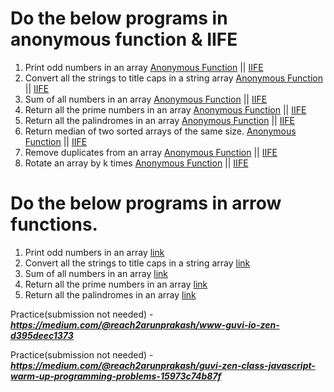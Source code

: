 
# Do the below programs in anonymous function & IIFE

1. Print odd numbers in an array [Anonymous Function](print%20odd%20number%20in%20an%20array.js) || [IIFE](IIFE_print%20odd%20number%20in%20an%20array.js) 
2. Convert all the strings to title caps in a string array [Anonymous Function](Convert%20all%20the%20strings%20to%20title%20caps%20in%20a%20string%20array.js) || [IIFE](IIFE_Convert%20all%20the%20strings%20to%20title%20caps%20in%20a%20string%20array.js) 
3. Sum of all numbers in an array [Anonymous Function](Sum%20of%20all%20numbers%20in%20an%20array.js) || [IIFE](IIFE_Sum%20of%20all%20numbers%20in%20an%20array.js) 
4. Return all the prime numbers in an array [Anonymous Function](Return%20all%20the%20prime%20numbers%20in%20an%20array.js) || [IIFE](IIFE_Return%20all%20the%20prime%20numbers%20in%20an%20array.js) 
5. Return all the palindromes in an array [Anonymous Function](Return%20all%20the%20palindromes%20in%20an%20array.js) || [IIFE](IIFE_Return%20all%20the%20palindromes%20in%20an%20array.js) 
6. Return median of two sorted arrays of the same size. [Anonymous Function](Return%20median%20of%20two%20sorted%20arrays%20of%20the%20same%20size.js) || [IIFE](IIFE_Return%20median%20of%20two%20sorted%20arrays%20of%20the%20same%20size.js) 
7. Remove duplicates from an array [Anonymous Function](Remove%20duplicates%20from%20an%20array.js) || [IIFE](IIFE_Remove%20duplicates%20from%20an%20array.js) 
8. Rotate an array by k times [Anonymous Function](Rotate%20an%20array%20by%20k%20times.js) || [IIFE](IIFE_Rotate%20an%20array%20by%20k%20times.js) 


# Do the below programs in arrow functions.

1. Print odd numbers in an array [link](ArrowFunction_print%20odd%20number%20in%20an%20array.js)
2. Convert all the strings to title caps in a string array [link](ArrowFunction_Convert%20all%20the%20strings%20to%20title%20caps%20in%20a%20string%20array.js)
3. Sum of all numbers in an array [link](ArrowFunction_Sum%20of%20all%20numbers%20in%20an%20array.js)
4. Return all the prime numbers in an array [link](ArrowFunction_Return%20all%20the%20prime%20numbers%20in%20an%20array.js)
5. Return all the palindromes in an array [link](ArrowFunction_Return%20all%20the%20palindromes%20in%20an%20array.js)


Practice(submission not needed) - ***https://medium.com/@reach2arunprakash/www-guvi-io-zen-d395deec1373***

Practice(submission not needed) - ***https://medium.com/@reach2arunprakash/guvi-zen-class-javascript-warm-up-programming-problems-15973c74b87f***



